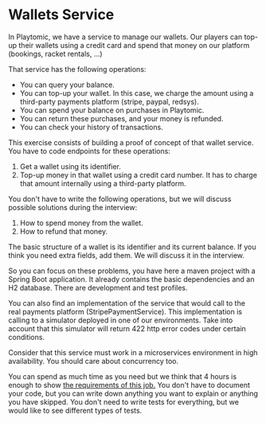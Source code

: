 # Wallets Service

In Playtomic, we have a service to manage our wallets. Our players can top-up their wallets using a credit card and
spend that money on our platform (bookings, racket rentals, ...)

That service has the following operations:

- You can query your balance.
- You can top-up your wallet. In this case, we charge the amount using a third-party payments platform (stripe, paypal,
  redsys).
- You can spend your balance on purchases in Playtomic.
- You can return these purchases, and your money is refunded.
- You can check your history of transactions.

This exercise consists of building a proof of concept of that wallet service.
You have to code endpoints for these operations:

1. Get a wallet using its identifier.
1. Top-up money in that wallet using a credit card number. It has to charge that amount internally using a third-party
   platform.

You don't have to write the following operations, but we will discuss possible solutions during the interview:

1. How to spend money from the wallet.
1. How to refund that money.

The basic structure of a wallet is its identifier and its current balance. If you think you need extra fields, add them.
We will discuss it in the interview.

So you can focus on these problems, you have here a maven project with a Spring Boot application. It already contains
the basic dependencies and an H2 database. There are development and test profiles.

You can also find an implementation of the service that would call to the real payments platform (StripePaymentService).
This implementation is calling to a simulator deployed in one of our environments. Take into account
that this simulator will return 422 http error codes under certain conditions.

Consider that this service must work in a microservices environment in high availability. You should care about
concurrency too.

You can spend as much time as you need but we think that 4 hours is enough to
show [the requirements of this job.](OFFER.md)
You don't have to document your code, but you can write down anything you want to explain or anything you have skipped.
You don't need to write tests for everything, but we would like to see different types of tests.